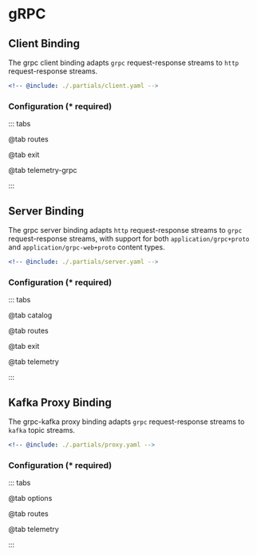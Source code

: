 # gRPC

## Client Binding

The grpc client binding adapts `grpc` request-response streams to `http` request-response streams.

```yaml
<!-- @include: ./.partials/client.yaml -->
```

### Configuration (\* required)

::: tabs

@tab routes

<!-- @include: ./.partials/routes.md -->

@tab exit

<!-- @include: ../.partials/exit.md -->

@tab telemetry-grpc

<!-- @include: ../.partials/telemetry-grpc.md -->

:::

## Server Binding

The grpc server binding adapts `http` request-response streams to `grpc` request-response streams, with support for both `application/grpc+proto` and `application/grpc-web+proto` content types.

```yaml {4-6,9-13}
<!-- @include: ./.partials/server.yaml -->
```

### Configuration (\* required)

::: tabs

@tab catalog

<!-- @include: ./.partials/catalog.md -->

@tab routes

<!-- @include: ./.partials/routes.md -->

@tab exit

<!-- @include: ../.partials/exit.md -->

@tab telemetry
<!-- @include: ../.partials/telemetry-grpc.md -->

:::

## Kafka Proxy Binding

The grpc-kafka proxy binding adapts `grpc` request-response streams to `kafka` topic streams.

```yaml {3}
<!-- @include: ./.partials/proxy.yaml -->
```

### Configuration (\* required)

::: tabs

@tab options

<!-- @include: ./.partials/kafka-options.md -->

@tab routes

<!-- @include: ./.partials/kafka-routes.md -->

@tab telemetry
<!-- @include: ../.partials/telemetry-grpc.md -->

:::
